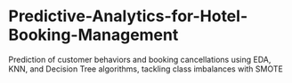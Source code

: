 # Predictive-Analytics-for-Hotel-Booking-Management
Prediction of customer behaviors and booking cancellations using EDA, KNN, and Decision Tree algorithms, tackling class imbalances with SMOTE
